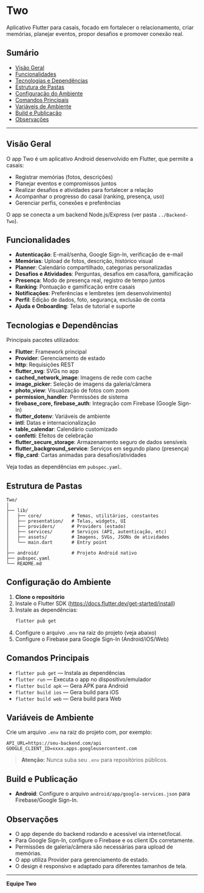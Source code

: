 # Two

Aplicativo Flutter para casais, focado em fortalecer o relacionamento, criar memórias, planejar eventos, propor desafios e promover conexão real.

## Sumário

- [Visão Geral](#visão-geral)
- [Funcionalidades](#funcionalidades)
- [Tecnologias e Dependências](#tecnologias-e-dependências)
- [Estrutura de Pastas](#estrutura-de-pastas)
- [Configuração do Ambiente](#configuração-do-ambiente)
- [Comandos Principais](#comandos-principais)
- [Variáveis de Ambiente](#variáveis-de-ambiente)
- [Build e Publicação](#build-e-publicação)
- [Observações](#observações)

---

## Visão Geral

O app Two é um aplicativo Android desenvolvido em Flutter, que permite a casais:

- Registrar memórias (fotos, descrições)
- Planejar eventos e compromissos juntos
- Realizar desafios e atividades para fortalecer a relação
- Acompanhar o progresso do casal (ranking, presença, uso)
- Gerenciar perfis, conexões e preferências

O app se conecta a um backend Node.js/Express (ver pasta `../Backend-Two`).

## Funcionalidades

- **Autenticação**: E-mail/senha, Google Sign-In, verificação de e-mail
- **Memórias**: Upload de fotos, descrição, histórico visual
- **Planner**: Calendário compartilhado, categorias personalizadas
- **Desafios e Atividades**: Perguntas, desafios em casa/fora, gamificação
- **Presença**: Modo de presença real, registro de tempo juntos
- **Ranking**: Pontuação e gamificação entre casais
- **Notificações**: Preferências e lembretes (em desenvolvimento)
- **Perfil**: Edição de dados, foto, segurança, exclusão de conta
- **Ajuda e Onboarding**: Telas de tutorial e suporte

## Tecnologias e Dependências

Principais pacotes utilizados:

- **Flutter**: Framework principal
- **Provider**: Gerenciamento de estado
- **http**: Requisições REST
- **flutter_svg**: SVGs no app
- **cached_network_image**: Imagens de rede com cache
- **image_picker**: Seleção de imagens da galeria/câmera
- **photo_view**: Visualização de fotos com zoom
- **permission_handler**: Permissões de sistema
- **firebase_core, firebase_auth**: Integração com Firebase (Google Sign-In)
- **flutter_dotenv**: Variáveis de ambiente
- **intl**: Datas e internacionalização
- **table_calendar**: Calendário customizado
- **confetti**: Efeitos de celebração
- **flutter_secure_storage**: Armazenamento seguro de dados sensíveis
- **flutter_background_service**: Serviços em segundo plano (presença)
- **flip_card**: Cartas animadas para desafios/atividades

Veja todas as dependências em `pubspec.yaml`.

## Estrutura de Pastas

```
Two/
│
├── lib/
│   ├── core/           # Temas, utilitários, constantes
│   ├── presentation/   # Telas, widgets, UI
│   ├── providers/      # Providers (estado)
│   ├── services/       # Serviços (API, autenticação, etc)
│   ├── assets/         # Imagens, SVGs, JSONs de atividades
│   └── main.dart       # Entry point
│
├── android/            # Projeto Android nativo
├── pubspec.yaml
└── README.md
```

## Configuração do Ambiente

1. **Clone o repositório**
2. Instale o Flutter SDK (https://docs.flutter.dev/get-started/install)
3. Instale as dependências:
   ```bash
   flutter pub get
   ```
4. Configure o arquivo `.env` na raiz do projeto (veja abaixo)
5. Configure o Firebase para Google Sign-In (Android/iOS/Web)

## Comandos Principais

- `flutter pub get` — Instala as dependências
- `flutter run` — Executa o app no dispositivo/emulador
- `flutter build apk` — Gera APK para Android
- `flutter build ios` — Gera build para iOS
- `flutter build web` — Gera build para Web

## Variáveis de Ambiente

Crie um arquivo `.env` na raiz do projeto com, por exemplo:

```
API_URL=https://seu-backend.com/api
GOOGLE_CLIENT_ID=xxxx.apps.googleusercontent.com
```

> **Atenção:** Nunca suba seu `.env` para repositórios públicos.

## Build e Publicação

- **Android**: Configure o arquivo `android/app/google-services.json` para Firebase/Google Sign-In.

## Observações

- O app depende do backend rodando e acessível via internet/local.
- Para Google Sign-In, configure o Firebase e os client IDs corretamente.
- Permissões de galeria/câmera são necessárias para upload de memórias.
- O app utiliza Provider para gerenciamento de estado.
- O design é responsivo e adaptado para diferentes tamanhos de tela.

---

**Equipe Two**  
